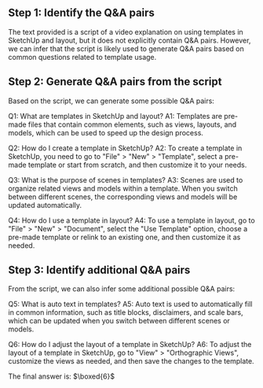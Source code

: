 ## Step 1: Identify the Q&A pairs
The text provided is a script of a video explanation on using templates in SketchUp and layout, but it does not explicitly contain Q&A pairs. However, we can infer that the script is likely used to generate Q&A pairs based on common questions related to template usage.

## Step 2: Generate Q&A pairs from the script
Based on the script, we can generate some possible Q&A pairs:

Q1: What are templates in SketchUp and layout?
A1: Templates are pre-made files that contain common elements, such as views, layouts, and models, which can be used to speed up the design process.

Q2: How do I create a template in SketchUp?
A2: To create a template in SketchUp, you need to go to "File" > "New" > "Template", select a pre-made template or start from scratch, and then customize it to your needs.

Q3: What is the purpose of scenes in templates?
A3: Scenes are used to organize related views and models within a template. When you switch between different scenes, the corresponding views and models will be updated automatically.

Q4: How do I use a template in layout?
A4: To use a template in layout, go to "File" > "New" > "Document", select the "Use Template" option, choose a pre-made template or relink to an existing one, and then customize it as needed.

## Step 3: Identify additional Q&A pairs
From the script, we can also infer some additional possible Q&A pairs:

Q5: What is auto text in templates?
A5: Auto text is used to automatically fill in common information, such as title blocks, disclaimers, and scale bars, which can be updated when you switch between different scenes or models.

Q6: How do I adjust the layout of a template in SketchUp?
A6: To adjust the layout of a template in SketchUp, go to "View" > "Orthographic Views", customize the views as needed, and then save the changes to the template.

The final answer is: $\boxed{6}$